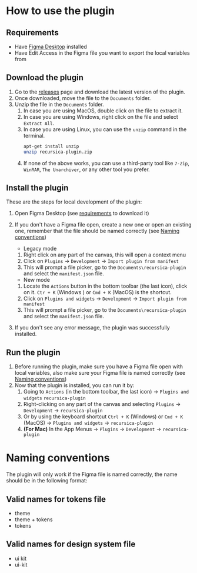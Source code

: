 # How to use the plugin

## Requirements

- Have [Figma Desktop](https://www.figma.com/downloads/) installed
- Have Edit Access in the Figma file you want to export the local variables from

## Download the plugin

1. Go to the [releases](/releases/) page and download the latest version of the plugin.
2. Once downloaded, move the file to the `Documents` folder.
3. Unzip the file in the `Documents` folder.
   1. In case you are using MacOS, double click on the file to extract it.
   2. In case you are using Windows, right click on the file and select `Extract All`.
   3. In case you are using Linux, you can use the `unzip` command in the terminal.
      ```bash
      apt-get install unzip
      unzip recursica-plugin.zip
      ```
   4. If none of the above works, you can use a third-party tool like `7-Zip`, `WinRAR`, `The Unarchiver`, or any other tool you prefer.

## Install the plugin

These are the steps for local development of the plugin:

1. Open Figma Desktop (see [requirements](#requirements) to download it)
2. If you don't have a Figma file open, create a new one or open an existing one, remember that the file should be named correctly (see [Naming conventions](#naming-conventions))

   - Legacy mode

   1. Right click on any part of the canvas, this will open a context menu
   2. Click on `Plugins` -> `Development` -> `Import plugin from manifest`
   3. This will prompt a file picker, go to the `Documents\recursica-plugin` and select the `manifest.json` file.

   - New mode

   1. Locate the `Actions` button in the bottom toolbar (the last icon), click on it. `Ctr + K` (Windows ) or `Cmd + K` (MacOS) is the shortcut.
   2. Click on `Plugins and widgets` -> `Development` -> `Import plugin from manifest`
   3. This will prompt a file picker, go to the `Documents\recursica-plugin` and select the `manifest.json` file.

3. If you don't see any error message, the plugin was successfully installed.

## Run the plugin

1. Before running the plugin, make sure you have a Figma file open with local variables, also make sure your Figma file is named correctly (see [Naming conventions](#naming-conventions))
2. Now that the plugin is installed, you can run it by:
   1. Going to `Actions` (in the bottom toolbar, the last icon) -> `Plugins and widgets` `recursica-plugin`
   2. Right-clicking on any part of the canvas and selecting `Plugins` -> `Development` -> `recursica-plugin`
   3. Or by using the keyboard shortcut `Ctrl + K` (Windows) or `Cmd + K` (MacOS) -> `Plugins and widgets` -> `recursica-plugin`
   4. **(For Mac)** In the App Menus -> `Plugins` -> `Development` -> `recursica-plugin`

# Naming conventions

The plugin will only work if the Figma file is named correctly, the name should be in the following format:

## Valid names for tokens file

- theme
- theme + tokens
- tokens

## Valid names for design system file

- ui kit
- ui-kit

